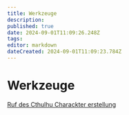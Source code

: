 ```yaml
---
title: Werkzeuge
description: 
published: true
date: 2024-09-01T11:09:26.248Z
tags: 
editor: markdown
dateCreated: 2024-09-01T11:09:23.784Z
---
```


# Werkzeuge
[Ruf des Cthulhu Charackter erstellung](https://cthulhu-charaktereditor.de/)